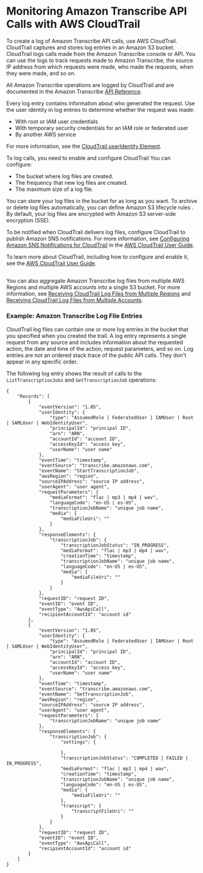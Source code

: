 # Monitoring Amazon Transcribe API Calls with AWS CloudTrail<a name="monitoring-transcribe-cloud-trail"></a>

To create a log of Amazon Transcribe API calls, use AWS CloudTrail\. CloudTrail captures and stores log entries in an Amazon S3 bucket\. CloudTrail logs calls made from the Amazon Transcribe console or API\. You can use the logs to track requests made to Amazon Transcribe, the source IP address from which requests were made, who made the requests, when they were made, and so on\.

All Amazon Transcribe operations are logged by CloudTrail and are documented in the Amazon Transcribe [API Reference](API_Reference.md)\.

Every log entry contains information about who generated the request\. Use the user identity in log entries to determine whether the request was made:
+ With root or IAM user credentials
+ With temporary security credentials for an IAM role or federated user
+ By another AWS service

For more information, see the [CloudTrail userIdentity Element](http://docs.aws.amazon.com/awscloudtrail/latest/userguide/cloudtrail-event-reference-user-identity.html)\.

To log calls, you need to enable and configure CloudTrail You can configure: 
+ The bucket where log files are created\.
+ The frequency that new log files are created\.
+ The maximum size of a log file\.

You can store your log files in the bucket for as long as you want\. To archive or delete log files automatically, you can define Amazon S3 lifecycle rules \. By default, your log files are encrypted with Amazon S3 server\-side encryption \(SSE\)\.

To be notified when CloudTrail delivers log files, configure CloudTrail to publish Amazon SNS notifications\. For more information, see [Configuring Amazon SNS Notifications for CloudTrail](http://docs.aws.amazon.com/awscloudtrail/latest/userguide/getting_notifications_top_level.html) in the [AWS CloudTrail User Guide](http://docs.aws.amazon.com/awscloudtrail/latest/userguide/)\.

To learn more about CloudTrail, including how to configure and enable it, see the [AWS CloudTrail User Guide](http://docs.aws.amazon.com/awscloudtrail/latest/userguide/)\.

## <a name="aws-transcribe-info-in-cloudtrail"></a>

You can also aggregate Amazon Transcribe log files from multiple AWS Regions and multiple AWS accounts into a single S3 bucket\. For more information, see [Receiving CloudTrail Log Files from Multiple Regions](http://docs.aws.amazon.com/awscloudtrail/latest/userguide/receive-cloudtrail-log-files-from-multiple-regions.html) and [Receiving CloudTrail Log Files from Multiple Accounts](http://docs.aws.amazon.com/awscloudtrail/latest/userguide/cloudtrail-receive-logs-from-multiple-accounts.html)\. 

### Example: Amazon Transcribe Log File Entries<a name="cloud-trail-log-entry"></a>

CloudTrail log files can contain one or more log entries in the bucket that you specified when you created the trail\. A log entry represents a single request from any source and includes information about the requested action, the date and time of the action, request parameters, and so on\. Log entries are not an ordered stack trace of the public API calls\. They don't appear in any specific order\.

The following log entry shows the result of calls to the `ListTranscriptionJobs` and `GetTranscriptionJob` operations:

```
{
    "Records": [
        {
            "eventVersion": "1.05",
            "userIdentity": {
                "type": "AssumedRole | FederatedUser | IAMUser | Root | SAMLUser | WebIdentityUser",
                "principalId": "principal ID",
                "arn": "ARN",
                "accountId": "account ID",
                "accessKeyId": "access key",
                "userName": "user name"
            },
            "eventTime": "timestamp",
            "eventSource": "transcribe.amazonaws.com",
            "eventName": "StartTranscriptionJob",
            "awsRegion": "region",
            "sourceIPAddress": "source IP address",
            "userAgent": "user agent",
            "requestParameters": {
                "mediaFormat": "flac | mp3 | mp4 | wav",
                "languageCode": "en-US | es-US",
                "transcriptionJobName": "unique job name",
                "media": {
                    "mediaFileUri": ""
                }
            },
            "responseElements": {
                "transcriptionJob": {
                    "transcriptionJobStatus": "IN_PROGRESS",
                    "mediaFormat": "flac | mp3 | mp4 | wav",
                    "creationTime": "timestamp",
                    "transcriptionJobName": "unique job name",
                    "languageCode": "en-US | es-US",
                    "media": {
                        "mediaFileUri": ""
                    }
                }
            },
            "requestID": "request ID",
            "eventID": "event ID",
            "eventType": "AwsApiCall",
            "recipientAccountId": "account id"
        },
        {
            "eventVersion": "1.05",
            "userIdentity": {
                "type": "AssumedRole | FederatedUser | IAMUser | Root | SAMLUser | WebIdentityUser",
                "principalId": "principal ID",
                "arn": "ARN",
                "accountId": "account ID",
                "accessKeyId": "access key",
                "userName": "user name"
            },
            "eventTime": "timestamp",
            "eventSource": "transcribe.amazonaws.com",
            "eventName": "GetTranscriptionJob",
            "awsRegion": "region",
            "sourceIPAddress": "source IP address",
            "userAgent": "user agent",
            "requestParameters": {
                "transcriptionJobName": "unique job name"
            },
            "responseElements": {
                "transcriptionJob": {
                    "settings": {
                        
                    },
                    "transcriptionJobStatus": "COMPLETED | FAILED | IN_PROGRESS",
                    "mediaFormat": "flac | mp3 | mp4 | wav",
                    "creationTime": "timestamp",
                    "transcriptionJobName": "unique job name",
                    "languageCode": "en-US | es-US",
                    "media": {
                        "mediaFileUri": ""
                    },
                    "transcript": {
                        "transcriptFileUri": ""
                    }
                }
            },
            "requestID": "request ID",
            "eventID": "event ID",
            "eventType": "AwsApiCall",
            "recipientAccountId": "account id"
        }        
    ]
}
```